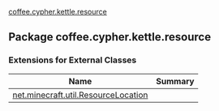 [coffee.cypher.kettle.resource](./index.md)

## Package coffee.cypher.kettle.resource

### Extensions for External Classes

| Name | Summary |
|---|---|
| [net.minecraft.util.ResourceLocation](net.minecraft.util.-resource-location/index.md) |  |

